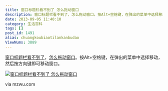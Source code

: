 ```yaml
---
title: 窗口标题栏看不到了 怎么拖动窗口
description: 窗口标题栏看不到了，怎么拖动窗口。按Alt+空格键，在弹出的菜单中选择移动，然后按方向键即可移动窗口。
date: 2013-09-05 11:40:10
category: 生活百科
tags: []
post_id: 1491
alias: chuangkoubiaotilankanbudao
ViewNums: 3889
---
```


[窗口标题栏看不到了](/blog/chuangkoubiaotilankanbudao)，[怎么拖动窗口](/blog/chuangkoubiaotilankanbudao)。按Alt+空格键，在弹出的菜单中选择移动，然后按方向键即可移动窗口。

[![窗口标题栏看不到了 怎么拖动窗口](http://www.mzwu.com/pic/201308/022.jpg)](/blog/chuangkoubiaotilankanbudao)

via mzwu.com

